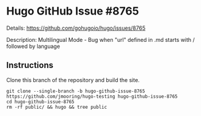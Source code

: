 # Hugo GitHub Issue #8765

Details: <https://github.com/gohugoio/hugo/issues/8765>

Description: Multilingual Mode - Bug when "url" defined in .md starts with / followed by language

## Instructions

Clone this branch of the repository and build the site.

```text
git clone --single-branch -b hugo-github-issue-8765 https://github.com/jmooring/hugo-testing hugo-github-issue-8765
cd hugo-github-issue-8765
rm -rf public/ && hugo && tree public
```
